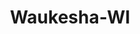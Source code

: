 ---
title: Waukesha-WI
slug: waukesha-wi
f_state:
- cms/state/wisconsin.md
f_locations:
- cms/payday-loan/advance-america-2582.md
- cms/payday-loan/check-go-10006.md
- cms/payday-loan/check-cashing-place-10917.md
- cms/payday-loan/check-cashing-place-10918.md
- cms/payday-loan/check-into-cash-12635.md
- cms/payday-loan/check-into-cash-wisconsin-llc-13727.md
- cms/payday-loan/cl-coupon-center-15053.md
- cms/payday-loan/commission-express-15205.md
- cms/payday-loan/payday-usa-24124.md
- cms/payday-loan/payday-usa-24128.md
- cms/payday-loan/speedy-loan-26825.md
updated-on: '2024-05-30T13:41:28.615Z'
created-on: '2024-05-30T13:41:28.615Z'
published-on: '2024-05-30T13:54:32.469Z'
f_city: Waukesha
layout: '[city].html'
tags: city
---